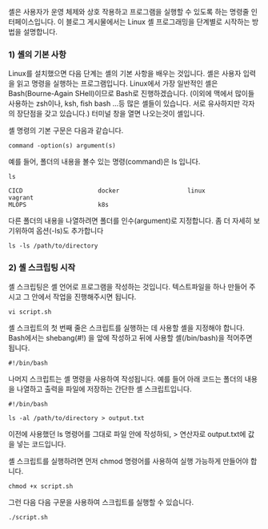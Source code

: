 


셸은 사용자가 운영 체제와 상호 작용하고 프로그램을 실행할 수 있도록 하는 명령줄 인터페이스입니다. 
이 블로그 게시물에서는 Linux 셸 프로그래밍을 단계별로 시작하는 방법을 설명합니다.


### 1) 셸의 기본 사항 
Linux를 설치했으면 다음 단계는 셸의 기본 사항을 배우는 것입니다. 
셸은 사용자 입력을 읽고 명령을 실행하는 프로그램입니다. 
Linux에서 가장 일반적인 셸은 Bash(Bourne-Again SHell)이므로 Bash로 진행하겠습니다.
(이외에 맥에서 많이들 사용하는 zsh이나, ksh, fish bash ...등 많은 셸들이 있습니다.
서로 유사하지만 각자의 장단점을 갖고 있습니다.)
터미널 창을 열면 나오는것이 셸입니다.

셸 명령의 기본 구문은 다음과 같습니다.

```shell
command -option(s) argument(s)
```

예를 들어, 폴더의 내용을 볼수 있는 명령(command)은 ls 입니다. 
```shell
ls

CICD                     docker                   linux                    vagrant            
MLOPS                    k8s
```

다른 폴더의 내용을 나열하려면 폴더를 인수(argument)로 지정합니다.
좀 더 자세히 보기위하여 옵션(-ls)도 추가합니다
```shell
ls -ls /path/to/directory
```


### 2) 셸 스크립팅 시작


셸 스크립팅은 셸 언어로 프로그램을 작성하는 것입니다.
텍스트파일을 하나 만들어 주시고 그 안에서 작업을 진행해주시면 됩니다.
```shell
vi script.sh
```

셸 스크립트의 첫 번째 줄은 스크립트를 실행하는 데 사용할 셸을 지정해야 합니다.
Bash에서는 shebang(#!) 을 앞에 작성하고 뒤에 사용할 셸(/bin/bash)을 적어주면 됩니다.

```shell
#!/bin/bash
```

나머지 스크립트는 셸 명령을 사용하여 작성됩니다. 
예를 들어 아래 코드는 폴더의 내용을 나열하고 출력을 파일에 저장하는 간단한 셸 스크립트입니다.

```shell
#!/bin/bash

ls -al /path/to/directory > output.txt
```
이전에 사용했던 ls 명령어를 그대로 파일 안에 작성하되, > 연산자로 output.txt에 값을 넣는 코드입니다.


셸 스크립트를 실행하려면 먼저 chmod 명령어를 사용하여 실행 가능하게 만들어야 합니다.

```shell
chmod +x script.sh
```

그런 다음 다음 구문을 사용하여 스크립트를 실행할 수 있습니다.

```
./script.sh
```
